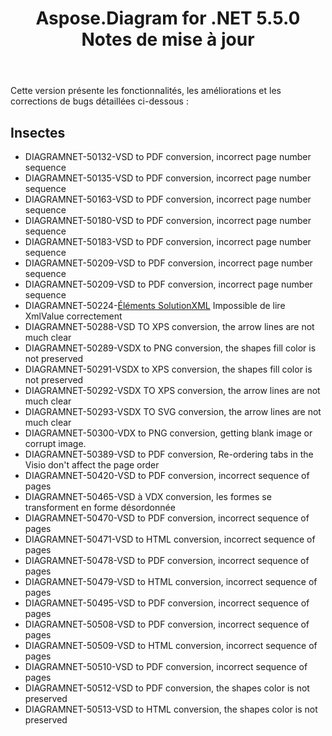 ﻿---
title: Aspose.Diagram for .NET 5.5.0 Notes de mise à jour
type: docs
weight: 50
url: /fr/net/aspose-diagram-for-net-5-5-0-release-notes/
---
Cette version présente les fonctionnalités, les améliorations et les corrections de bugs détaillées ci-dessous :
## **Insectes**
- DIAGRAMNET-50132-VSD to PDF conversion, incorrect page number sequence
- DIAGRAMNET-50135-VSD to PDF conversion, incorrect page number sequence
- DIAGRAMNET-50163-VSD to PDF conversion, incorrect page number sequence
- DIAGRAMNET-50180-VSD to PDF conversion, incorrect page number sequence
- DIAGRAMNET-50183-VSD to PDF conversion, incorrect page number sequence
- DIAGRAMNET-50209-VSD to PDF conversion, incorrect page number sequence 
- DIAGRAMNET-50209-VSD to PDF conversion, incorrect page number sequence
- DIAGRAMNET-50224-[Éléments SolutionXML](https://reference.aspose.com/diagram/net/aspose.diagram/solutionxml) Impossible de lire XmlValue correctement
- DIAGRAMNET-50288-VSD TO XPS conversion, the arrow lines are not much clear
- DIAGRAMNET-50289-VSDX to PNG conversion, the shapes fill color is not preserved
- DIAGRAMNET-50291-VSDX to XPS conversion, the shapes fill color is not preserved
- DIAGRAMNET-50292-VSDX TO XPS conversion, the arrow lines are not much clear
- DIAGRAMNET-50293-VSDX TO SVG conversion, the arrow lines are not much clear
- DIAGRAMNET-50300-VDX to PNG conversion, getting blank image or corrupt image.
- DIAGRAMNET-50389-VSD to PDF conversion, Re-ordering tabs in the Visio don't affect the page order
- DIAGRAMNET-50420-VSD to PDF conversion, incorrect sequence of pages
- DIAGRAMNET-50465-VSD à VDX conversion, les formes se transforment en forme désordonnée
- DIAGRAMNET-50470-VSD to PDF conversion, incorrect sequence of pages
- DIAGRAMNET-50471-VSD to HTML conversion, incorrect sequence of pages
- DIAGRAMNET-50478-VSD to PDF conversion, incorrect sequence of pages
- DIAGRAMNET-50479-VSD to HTML conversion, incorrect sequence of pages
- DIAGRAMNET-50495-VSD to PDF conversion, incorrect sequence of pages
- DIAGRAMNET-50508-VSD to PDF conversion, incorrect sequence of pages
- DIAGRAMNET-50509-VSD to HTML conversion, incorrect sequence of pages
- DIAGRAMNET-50510-VSD to PDF conversion, incorrect sequence of pages
- DIAGRAMNET-50512-VSD to PDF conversion, the shapes color is not preserved
- DIAGRAMNET-50513-VSD to HTML conversion, the shapes color is not preserved
